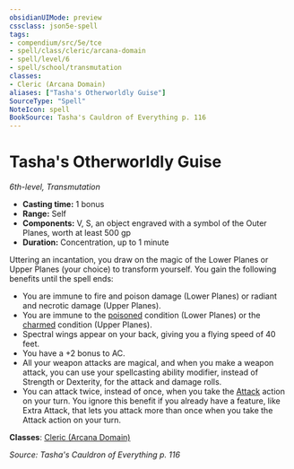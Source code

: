 ```yaml
---
obsidianUIMode: preview
cssclass: json5e-spell
tags:
- compendium/src/5e/tce
- spell/class/cleric/arcana-domain
- spell/level/6
- spell/school/transmutation
classes:
- Cleric (Arcana Domain)
aliases: ["Tasha's Otherworldly Guise"]
SourceType: "Spell"
NoteIcon: spell
BookSource: Tasha's Cauldron of Everything p. 116
---
```

# Tasha's Otherworldly Guise
*6th-level, Transmutation*  

- **Casting time:** 1 bonus
- **Range:** Self
- **Components:** V, S, an object engraved with a symbol of the Outer Planes, worth at least 500 gp
- **Duration:** Concentration, up to 1 minute

Uttering an incantation, you draw on the magic of the Lower Planes or Upper Planes (your choice) to transform yourself. You gain the following benefits until the spell ends:

- You are immune to fire and poison damage (Lower Planes) or radiant and necrotic damage (Upper Planes).  
- You are immune to the [poisoned](/2-Mechanics/CLI/rules/conditions.md#poisoned) condition (Lower Planes) or the [charmed](/2-Mechanics/CLI/rules/conditions.md#charmed) condition (Upper Planes).  
- Spectral wings appear on your back, giving you a flying speed of 40 feet.  
- You have a +2 bonus to AC.  
- All your weapon attacks are magical, and when you make a weapon attack, you can use your spellcasting ability modifier, instead of Strength or Dexterity, for the attack and damage rolls.  
- You can attack twice, instead of once, when you take the [Attack](/2-Mechanics/CLI/rules/actions.md#Attack) action on your turn. You ignore this benefit if you already have a feature, like Extra Attack, that lets you attack more than once when you take the Attack action on your turn.  

**Classes**: [Cleric (Arcana Domain)](/2-Mechanics/CLI/classes/cleric-arcana-domain-scag.md)

*Source: Tasha's Cauldron of Everything p. 116*